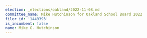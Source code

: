 ```yaml
---
election: _elections/oakland/2022-11-08.md
committee_name: Mike Hutchinson for Oakland School Board 2022
filer_id: '1449393'
is_incumbent: false
name: Mike G. Hutchinson
---
```

